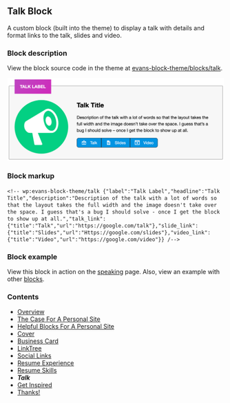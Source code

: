 ## Talk Block
A custom block (built into the theme) to display a talk with details and format links to the talk, slides and video. 

### Block description
View the block source code in the theme at [evans-block-theme/blocks/talk](https://github.com/circlecube/evans-block-theme/tree/main/blocks/talk).

![talk block demo](images/talk-block.png)

### Block markup
```
<!-- wp:evans-block-theme/talk {"label":"Talk Label","headline":"Talk Title","description":"Description of the talk with a lot of words so that the layout takes the full width and the image doesn't take over the space. I guess that's a bug I should solve - once I get the block to show up at all.","talk_link":{"title":"Talk","url":"https://google.com/talk"},"slide_link":{"title":"Slides","url":"Https://google.com/slides"},"video_link":{"title":"Video","url":"https://google.com/video"}} /-->
```

### Block example
View this block in action on the [speaking](https://evanmullins.com/speaking/) page.
Also, view an example with other [blocks](https://evanmullins.com/blocks/#talk).

### Contents
- [Overview](overview.md)
- [The Case For A Personal Site](case-for-personal-site.md)
- [Helpful Blocks For A Personal Site](helpful-blocks.md)
 - [Cover](cover-block.md)
 - [Business Card](business-card-block.md)
 - [LinkTree](linktree-block.md)
 - [Social Links](social-links-block.md)
 - [Resume Experience](resume-experience-job-block.md)
 - [Resume Skills](resume-skills-block.md)
 - ***Talk***
- [Get Inspired](insipration.md)
- [Thanks!](thanks.md)